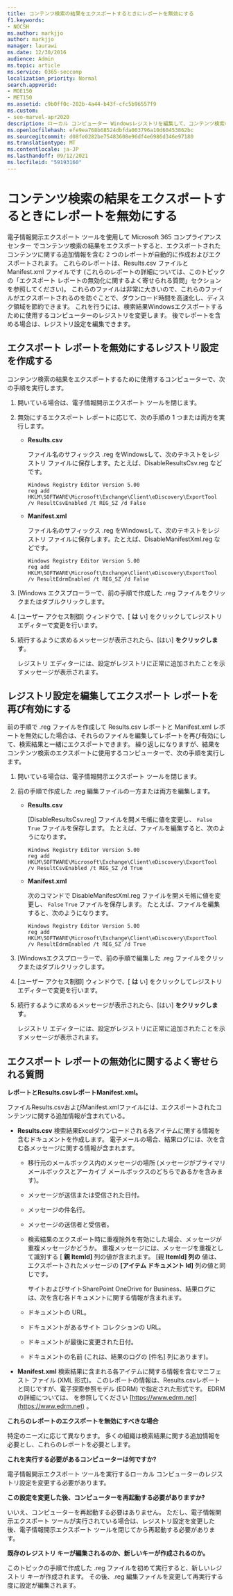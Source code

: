 ```yaml
---
title: コンテンツ検索の結果をエクスポートするときにレポートを無効にする
f1.keywords:
- NOCSH
ms.author: markjjo
author: markjjo
manager: laurawi
ms.date: 12/30/2016
audience: Admin
ms.topic: article
ms.service: O365-seccomp
localization_priority: Normal
search.appverid:
- MOE150
- MET150
ms.assetid: c9b0ff0c-282b-4a44-b43f-cfc5b96557f9
ms.custom:
- seo-marvel-apr2020
description: ローカル コンピューター Windowsレジストリを編集して、コンテンツ検索の結果をローカル コンピューターからエクスポートするときにレポートを無効Microsoft 365 コンプライアンス センター。
ms.openlocfilehash: efe9ea768b68524dbfda003796a10d60453862bc
ms.sourcegitcommit: d08fe0282be75483608e96df4e6986d346e97180
ms.translationtype: MT
ms.contentlocale: ja-JP
ms.lasthandoff: 09/12/2021
ms.locfileid: "59193160"
---
```

# <a name="disable-reports-when-you-export-content-search-results"></a>コンテンツ検索の結果をエクスポートするときにレポートを無効にする

電子情報開示エクスポート ツールを使用して Microsoft 365 コンプライアンス センター でコンテンツ検索の結果をエクスポートすると、エクスポートされたコンテンツに関する追加情報を含む 2 つのレポートが自動的に作成およびエクスポートされます。 これらのレポートは、Results.csv ファイルと Manifest.xml ファイルです (これらのレポート[](#frequently-asked-questions-about-disabling-export-reports)の詳細については、このトピックの「エクスポート レポートの無効化に関するよく寄せられる質問」セクションを参照してください)。 これらのファイルは非常に大きいので、これらのファイルがエクスポートされるのを防ぐことで、ダウンロード時間を高速化し、ディスク領域を節約できます。 これを行うには、検索結果Windowsエクスポートするために使用するコンピューターのレジストリを変更します。 後でレポートを含める場合は、レジストリ設定を編集できます。 
  
## <a name="create-registry-settings-to-disable-the-export-reports"></a>エクスポート レポートを無効にするレジストリ設定を作成する

コンテンツ検索の結果をエクスポートするために使用するコンピューターで、次の手順を実行します。
  
1. 開いている場合は、電子情報開示エクスポート ツールを閉じます。
    
2. 無効にするエクスポート レポートに応じて、次の手順の 1 つまたは両方を実行します。
    
    - **Results.csv**
    
      ファイル名のサフィックス .reg をWindowsして、次のテキストをレジストリ ファイルに保存します。たとえば、DisableResultsCsv.reg などです。
    
      ```text
      Windows Registry Editor Version 5.00
      reg add HKLM\SOFTWARE\Microsoft\Exchange\Client\eDiscovery\ExportTool /v ResultCsvEnabled /t REG_SZ /d False 
      ```

    - **Manifest.xml**
    
      ファイル名のサフィックス .reg をWindowsして、次のテキストをレジストリ ファイルに保存します。たとえば、DisableManifestXml.reg などです。
    
      ```text
      Windows Registry Editor Version 5.00
      reg add HKLM\SOFTWARE\Microsoft\Exchange\Client\eDiscovery\ExportTool /v ResultEdrmEnabled /t REG_SZ /d False 
      ```

3. [Windows エクスプローラーで、前の手順で作成した .reg ファイルをクリックまたはダブルクリックします。
    
4. [ユーザー アクセス制御] ウィンドウで、[ **は** い] をクリックしてレジストリ エディターで変更を行います。 
    
5. 続行するように求めるメッセージが表示されたら、[はい] **をクリックします**。
    
    レジストリ エディターには、設定がレジストリに正常に追加されたことを示すメッセージが表示されます。
  
## <a name="edit-registry-settings-to-re-enable-the-export-reports"></a>レジストリ設定を編集してエクスポート レポートを再び有効にする

前の手順で .reg ファイルを作成して Results.csv レポートと Manifest.xml レポートを無効にした場合は、それらのファイルを編集してレポートを再び有効にして、検索結果と一緒にエクスポートできます。 繰り返しになりますが、結果をコンテンツ検索のエクスポートに使用するコンピューターで、次の手順を実行します。
  
1. 開いている場合は、電子情報開示エクスポート ツールを閉じます。
    
2. 前の手順で作成した .reg 編集ファイルの一方または両方を編集します。
    
    - **Results.csv**
    
        [DisableResultsCsv.reg] ファイルを開メモ帳に値を変更し、 `False` `True` ファイルを保存します。 たとえば、ファイルを編集すると、次のようになります。
    
        ```text
        Windows Registry Editor Version 5.00
      reg add HKLM\SOFTWARE\Microsoft\Exchange\Client\eDiscovery\ExportTool /v ResultCsvEnabled /t REG_SZ /d True
        ```

    - **Manifest.xml**
    
        次のコマンドで DisableManifestXml.reg ファイルを開メモ帳に値を変更し、 `False` `True` ファイルを保存します。 たとえば、ファイルを編集すると、次のようになります。
    
      ```text
      Windows Registry Editor Version 5.00
      reg add HKLM\SOFTWARE\Microsoft\Exchange\Client\eDiscovery\ExportTool /v ResultEdrmEnabled /t REG_SZ /d True
      ```

3. [Windowsエクスプローラーで、前の手順で編集した .reg ファイルをクリックまたはダブルクリックします。
    
4. [ユーザー アクセス制御] ウィンドウで、[ **は** い] をクリックしてレジストリ エディターで変更を行います。 
    
5. 続行するように求めるメッセージが表示されたら、[はい] **をクリックします**。
    
    レジストリ エディターには、設定がレジストリに正常に追加されたことを示すメッセージが表示されます。
  
## <a name="frequently-asked-questions-about-disabling-export-reports"></a>エクスポート レポートの無効化に関するよく寄せられる質問

 **レポートとResults.csvレポートManifest.xml。**
  
ファイルResults.csvおよびManifest.xmlファイルには、エクスポートされたコンテンツに関する追加情報が含まれている。
  
- **Results.csv** 検索結果Excelダウンロードされる各アイテムに関する情報を含むドキュメントを作成します。 電子メールの場合、結果ログには、次を含む各メッセージに関する情報が含まれます。 
    
  - 移行元のメールボックス内のメッセージの場所 (メッセージがプライマリ メールボックスとアーカイブ メールボックスのどちらであるかを含みます)。
    
  - メッセージが送信または受信された日付。
    
  - メッセージの件名行。
    
  - メッセージの送信者と受信者。
    
  - 検索結果のエクスポート時に重複除外を有効にした場合、メッセージが重複メッセージかどうか。 重複メッセージには、メッセージを重複として識別する [ **親 ItemId]** 列の値が含まれます。 [親 **ItemId] 列の** 値は、エクスポートされたメッセージの **[アイテム ドキュメント Id]** 列の値と同じです。 
    
    サイトおよびサイトSharePoint OneDrive for Business、結果ログには、次を含む各ドキュメントに関する情報が含まれます。
    
  - ドキュメントの URL。
    
  - ドキュメントがあるサイト コレクションの URL。
    
  - ドキュメントが最後に変更された日付。
    
  - ドキュメントの名前 (これは、結果のログの [件名] 列にあります)。
    
- **Manifest.xml** 検索結果に含まれる各アイテムに関する情報を含むマニフェスト ファイル (XML 形式)。 このレポートの情報は、Results.csvレポートと同じですが、電子探索参照モデル (EDRM) で指定された形式です。 EDRM の詳細については、 を参照してください [https://www.edrm.net](https://www.edrm.net) 。
    
 **これらのレポートのエクスポートを無効にすべきな場合**
  
特定のニーズに応じて異なります。 多くの組織は検索結果に関する追加情報を必要とし、これらのレポートを必要とします。
  
 **これを実行する必要があるコンピューターは何ですか?**
  
 電子情報開示エクスポート ツールを実行するローカル コンピューターのレジストリ設定を変更する必要があります。 
  
 **この設定を変更した後、コンピューターを再起動する必要がありますか?**
  
いいえ、コンピューターを再起動する必要はありません。 ただし、電子情報開示エクスポート ツールが実行されている場合は、レジストリ設定を変更した後、電子情報開示エクスポート ツールを閉じてから再起動する必要があります。
  
 **既存のレジストリ キーが編集されるのか、新しいキーが作成されるのか。**
  
このトピックの手順で作成した .reg ファイルを初めて実行すると、新しいレジストリ キーが作成されます。 その後、.reg 編集ファイルを変更して再実行する度に設定が編集されます。
